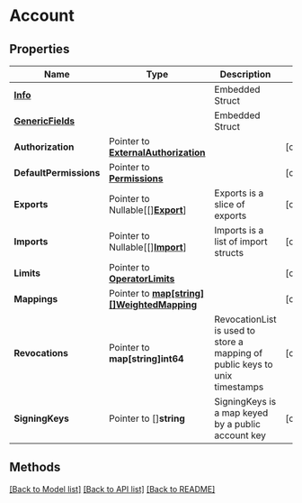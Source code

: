 # Account

## Properties

Name | Type | Description | Notes
------------ | ------------- | ------------- | -------------
 | [**Info**](Info.md) |   | Embedded Struct
 | [**GenericFields**](GenericFields.md) |   | Embedded Struct
**Authorization** | Pointer to [**ExternalAuthorization**](ExternalAuthorization.md) |  | [optional] 
**DefaultPermissions** | Pointer to [**Permissions**](Permissions.md) |  | [optional] 
**Exports** | Pointer to Nullable[[][**Export**](Export.md)] | Exports is a slice of exports | [optional] 
**Imports** | Pointer to Nullable[[][**Import**](Import.md)] | Imports is a list of import structs | [optional] 
**Limits** | Pointer to [**OperatorLimits**](OperatorLimits.md) |  | [optional] 
**Mappings** | Pointer to [**map[string][]WeightedMapping**](WeightedMapping.md) |  | [optional] 
**Revocations** | Pointer to **map[string]int64** | RevocationList is used to store a mapping of public keys to unix timestamps | [optional] 
**SigningKeys** | Pointer to []**string** | SigningKeys is a map keyed by a public account key | [optional] 

## Methods


[[Back to Model list]](../README.md#documentation-for-models) [[Back to API list]](../README.md#documentation-for-api-endpoints) [[Back to README]](../README.md)


